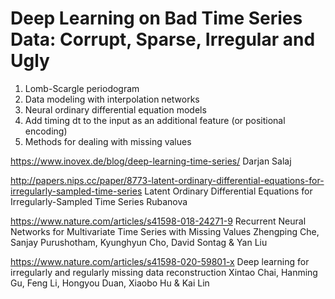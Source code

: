 # Deep Learning on Bad Time Series Data: Corrupt, Sparse, Irregular and Ugly

1. Lomb-Scargle periodogram
1. Data modeling with interpolation networks
1. Neural ordinary differential equation models
1. Add timing dt to the input as an additional feature (or positional encoding)
1. Methods for dealing with missing values

https://www.inovex.de/blog/deep-learning-time-series/
Darjan Salaj

http://papers.nips.cc/paper/8773-latent-ordinary-differential-equations-for-irregularly-sampled-time-series
Latent Ordinary Differential Equations for Irregularly-Sampled Time Series
Rubanova

https://www.nature.com/articles/s41598-018-24271-9
Recurrent Neural Networks for Multivariate Time Series with Missing Values
Zhengping Che, Sanjay Purushotham, Kyunghyun Cho, David Sontag & Yan Liu 

https://www.nature.com/articles/s41598-020-59801-x
Deep learning for irregularly and regularly missing data reconstruction
Xintao Chai, Hanming Gu, Feng Li, Hongyou Duan, Xiaobo Hu & Kai Lin 
